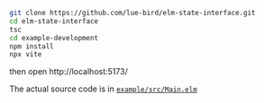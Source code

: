 ```bash
git clone https://github.com/lue-bird/elm-state-interface.git
cd elm-state-interface
tsc
cd example-development
npm install
npx vite
```
then open http://localhost:5173/

The actual source code is in [`example/src/Main.elm`](/example/src/Main.elm)
